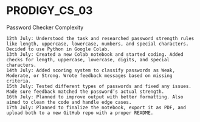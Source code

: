 # PRODIGY_CS_03
Password Checker Complexity



	12th July: Understood the task and researched password strength rules like length, uppercase, lowercase, numbers, and special characters. Decided to use Python in Google Colab.
	13th July: Created a new Colab notebook and started coding. Added checks for length, uppercase, lowercase, digits, and special characters.
	14th July: Added scoring system to classify passwords as Weak, Moderate, or Strong. Wrote feedback messages based on missing criteria.
	15th July: Tested different types of passwords and fixed any issues. Made sure feedback matched the password’s actual strength.
	16th July: Planned to improve output with better formatting. Also aimed to clean the code and handle edge cases.
	17th July: Planned to finalize the notebook, export it as PDF, and upload both to a new GitHub repo with a proper README.






